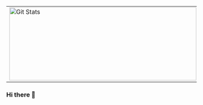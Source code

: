 
<table>
  <tr>
    <td>
      <a href="https://github.com/gponty"><img width="495" height="195" alt="Git Stats" src="github-readme-stats-nu-one-89.vercel.app/api?username=gponty&show_icons=true&theme=dracula&locale=fr&count_private=true&rank_icon=github" /></a>
    </td>
    <td>
      <img width="317" height="195" src="https://github-readme-stats-nu-one-89.vercel.app/api/top-langs/?username=gponty&theme=dracula&layout=compact&langs_count=10&locale=fr&count_private=true" alt="gponty" />
    </td>
  </tr>
</table>

### Hi there 👋

<!--
**gponty/gponty** is a ✨ _special_ ✨ repository because its `README.md` (this file) appears on your GitHub profile.

Here are some ideas to get you started:

- 🔭 I’m currently working on ...
- 🌱 I’m currently learning ...
- 👯 I’m looking to collaborate on ...
- 🤔 I’m looking for help with ...
- 💬 Ask me about ...
- 📫 How to reach me: ...
- 😄 Pronouns: ...
- ⚡ Fun fact: ...
-->
